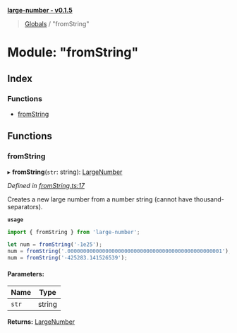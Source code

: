**[large-number - v0.1.5](../README.md)**

> [Globals](../globals.md) / "fromString"

# Module: "fromString"

## Index

### Functions

* [fromString](_fromstring_.md#fromstring)

## Functions

### fromString

▸ **fromString**(`str`: string): [LargeNumber](../interfaces/_types_.largenumber.md)

*Defined in [fromString.ts:17](https://github.com/zimmed/large-number/blob/6505d78/src/fromString.ts#L17)*

Creates a new large number from a number string (cannot have thousand-separators).

**`usage`** 
```typescript
import { fromString } from 'large-number';

let num = fromString('-1e25');
num = fromString('.0000000000000000000000000000000000000000000000001');
num = fromString('-425283.141526539');
```

#### Parameters:

Name | Type |
------ | ------ |
`str` | string |

**Returns:** [LargeNumber](../interfaces/_types_.largenumber.md)
